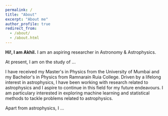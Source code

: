```yaml
---
permalink: /
title: "About"
excerpt: "About me"
author_profile: true
redirect_from: 
  - /about/
  - /about.html
---
```


<b>Hi!, I am Akhil.</b>
I am an aspiring researcher in Astronomy & Astrophysics. 

At present, I am on the study of ...

I have received my Master's in Physics from the University of Mumbai and my Bachelor's in Physics from Ramnarain Ruia College. Driven by a lifelong interest in astrophysics, I have been working with research related to astrophysics and I aspire to continue in this field for my future endeavours. I am particulary interested in exploring machine learning and statistical methods to tackle problems related to astrophysics.

Apart from astrophysics, I ...

